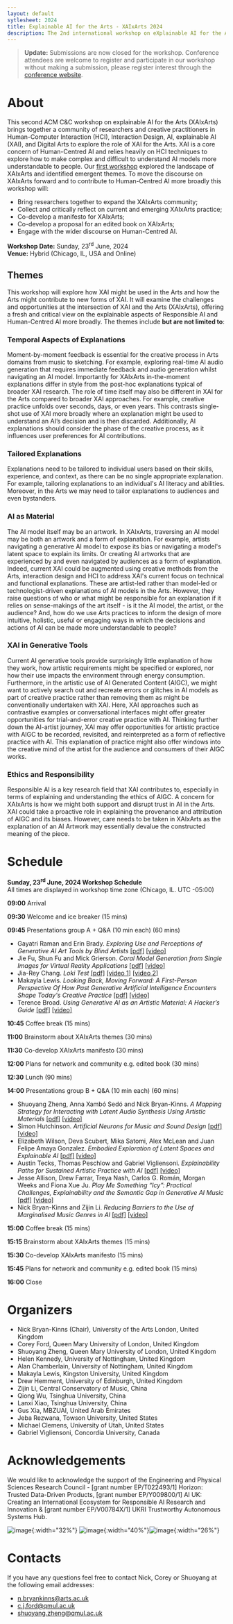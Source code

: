 ```yaml
---
layout: default
sytlesheet: 2024
title: Explainable AI for the Arts - XAIxArts 2024
description: The 2nd international workshop on eXplainable AI for the Arts at the ACM Creativity and Cognition Conference 2024.
---
```


> **Update:** Submissions are now closed for the workshop. Conference attendees are welcome to register and participate in our workshop without making a submission, please register interest through the [conference website](https://cc.acm.org/2024/attend/#registration).  

# **About**
This second ACM C&C workshop on explainable AI for the Arts (XAIxArts) brings together a community of researchers and creative practitioners in Human-Computer Interaction (HCI), Interaction Design, AI, explainable AI (XAI), and Digital Arts to explore the role of XAI for the Arts. XAI is a core concern of Human-Centred AI and relies heavily on HCI techniques to explore how to make complex and difficult to understand AI models more understandable to people. Our [first workshop](./2023) explored the landscape of XAIxArts and identified emergent themes. To move the discourse on XAIxArts forward and to contribute to Human-Centred AI more broadly this workshop will: 
* Bring researchers together to expand the XAIxArts community; 
* Collect and critically reflect on current and emerging XAIxArts practice; 
* Co-develop a manifesto for XAIxArts; 
* Co-develop a proposal for an edited book on XAIxArts; 
* Engage with the wider discourse on Human-Centred AI.

**Workshop Date:** Sunday, 23<sup>rd</sup> June, 2024   
**Venue:** Hybrid (Chicago, IL, USA and Online)    

<!-- ### Important Information   
* **Venue:** Hybrid (Chicago, IL, USA and Online)    
* **Submission Deadline:** <del>Thursday, 2<sup>nd</sup> May, 2024</del>  
* **Notifications:** <del>Thursday 16<sup>th</sup> May, 2024</del>
* **Camera-Ready Submission:** <del>Thursday 6<sup>th</sup> June, 2024</del>   
* **Video Submission:** <del>Tuesday 18<sup>th</sup> June, 2024</del>   
* **Workshop Date:** Sunday, 23<sup>rd</sup> June, 2024  

**C&C Conference attendees are welcome to participate in the workshop** - please register interest through the [conference website](https://cc.acm.org/2024/attend/#registration) and contact the workshop organisers with any questions.   --> 

## **Themes**

This workshop will explore how XAI might be used in the Arts and how the Arts might contribute to new forms of XAI. It will examine the challenges and opportunities at the intersection of XAI and the Arts (XAIxArts), offering a fresh and critical view on the explainable aspects of Responsible AI and Human-Centred AI more broadly. The themes include **but are not limited to**:  

### Temporal Aspects of Explanations
Moment-by-moment feedback is essential for the creative process in Arts domains from music to sketching. For example, exploring real-time AI audio generation that requires immediate feedback and audio generation whilst navigating an AI model. Importantly for XAIxArts in-the-moment explanations differ in style from the post-hoc explanations typical of broader XAI research. The role of time itself may also be different in XAI for the Arts compared to broader XAI approaches. For example, creative practice unfolds over seconds, days, or even years. This contrasts single-shot use of XAI more broadly where an explanation might be used to understand an AI’s decision and is then discarded. Additionally, AI explanations should consider the phase of the creative process, as it influences user preferences for AI contributions.

### Tailored Explanations  
Explanations need to be tailored to individual users based on their skills, experience, and context, as there can be no single appropriate explanation. For example, tailoring explanations to an individual's AI literacy and abilities. Moreover, in the Arts we may need to tailor explanations to audiences and even bystanders.

### AI as Material  
The AI model itself may be an artwork. In XAIxArts, traversing an AI model may be both an artwork and a form of explanation. For example, artists navigating a generative AI model to expose its bias or navigating a model's latent space to explain its limits. Or creating AI artworks that are experienced by and even navigated by audiences as a form of explanation. Indeed, current XAI could be augmented using creative methods from the Arts, interaction design and HCI to address XAI's current focus on technical and functional explanations. These are artist-led rather than model-led or technologist-driven explanations of AI models in the Arts. However, they raise questions of who or what might be responsible for an explanation if it relies on sense-makings of the art itself - is it the AI model, the artist, or the audience? And, how do we use Arts practices to inform the design of more intuitive, holistic, useful or engaging ways in which the decisions and actions of AI can be made more understandable to people?

### XAI in Generative Tools  
Current AI generative tools provide surprisingly little explanation of how they work, how artistic requirements might be specified or explored, nor how their use impacts the environment through energy consumption. Furthermore, in the artistic use of AI Generated Content (AIGC), we might want to actively search out and recreate errors or glitches in AI models as part of creative practice rather than removing them as might be conventionally undertaken with XAI. Here, XAI approaches such as contrastive examples or conversational interfaces might offer greater opportunities for trial-and-error creative practice with AI. Thinking further down the AI-artist journey, XAI may offer opportunities for artistic practice with AIGC to be recorded, revisited, and reinterpreted as a form of reflective practice with AI. This explanation of practice might also offer windows into the creative mind of the artist for the audience and consumers of their AIGC works.  

### Ethics and Responsibility   
Responsible AI is a key research field that XAI contributes to, especially in terms of explaining and understanding the ethics of AIGC. A concern for XAIxArts is how we might both support and disrupt trust in AI in the Arts. XAI could take a proactive role in explaining the provenance and attribution of AIGC and its biases. However, care needs to be taken in XAIxArts as the explanation of an AI Artwork may essentially devalue the constructed meaning of the piece.  

# **Schedule**  
**Sunday, 23<sup>rd</sup> June, 2024   Workshop Schedule**  
All times are displayed in workshop time zone (Chicago, IL. UTC -05:00)   

**09:00**  Arrival   

**09:30**  Welcome and ice breaker (15 mins)

**09:45**  Presentations group A + Q&A (10 min each) (60 mins)

 * Gayatri Raman and Erin Brady. <i>Exploring Use and Perceptions of Generative AI Art Tools by Blind Artists</i>  <a href="https://xaixarts.github.io/accepted-2024/Raman-XAIxArts-2024-paper.pdf">[pdf]</a> <a href="https://xaixarts.github.io/accepted-2024/videos/Raman-XAIxArts-2024-video.mp4">[video]</a>    
 * Jie Fu, Shun Fu and Mick Grierson. <i>Coral Model Generation from Single Images for Virtual Reality Applications</i>  <a href="https://xaixarts.github.io/accepted-2024/Fu-XAIxArts-2024-paper.pdf">[pdf]</a> <a href="https://xaixarts.github.io/accepted-2024/videos/Fu-XAIxArts-2024-video.mp4">[video]</a>    
 * Jia-Rey Chang. <i>Loki Test</i> <a href="https://xaixarts.github.io/accepted-2024/Chang-XAIxArts-2024-paper.pdf">[pdf]</a> <a href="https://xaixarts.github.io/accepted-2024/videos/Chang-XAIxArts-2024-video.mp4">[video 1]</a> <a href="https://xaixarts.github.io/accepted-2024/videos/Chang-XAIxArts-2024-video-presentation.mp4">[video 2]</a>    
 * Makayla Lewis. <i>Looking Back, Moving Forward: A First-Person Perspective Of How Past Generative Artificial Intelligence Encounters Shape Today's Creative Practice</i>  <a href="https://xaixarts.github.io/accepted-2024/Lewis-XAIxArts-2024-paper.pdf">[pdf]</a> <a href="https://xaixarts.github.io/accepted-2024/videos/Lewis-XAIxArts-2024-video.mp4">[video]</a>    
 * Terence Broad. <i>Using Generative AI as an Artistic Material: A Hacker’s Guide</i>  <a href="https://xaixarts.github.io/accepted-2024/Broad-XAIxArts-2024-paper.pdf">[pdf]</a> <a href="https://xaixarts.github.io/accepted-2024/videos/Broad-XAIxArts-2024-video.mp4">[video]</a>    

**10:45**  Coffee break (15 mins)  

**11:00**  Brainstorm about XAIxArts themes (30 mins)  

**11:30**  Co-develop XAIxArts manifesto (30 mins)  

**12:00**  Plans for network and community e.g. edited book (30 mins)  

**12:30**  Lunch (90 mins)  

**14:00**  Presentations group B + Q&A (10 min each) (60 mins)  

 * Shuoyang Zheng, Anna Xambó Sedó and Nick Bryan-Kinns. <i>A Mapping Strategy for Interacting with Latent Audio Synthesis Using Artistic Materials</i> <a href="https://xaixarts.github.io/accepted-2024/Zheng-XAIxArts-2024-paper.pdf">[pdf]</a> <a href="https://xaixarts.github.io/accepted-2024/videos/Zheng-XAIxArts-2024-video.mp4">[video]</a>   
 * Simon Hutchinson. <i>Artificial Neurons for Music and Sound Design</i> <a href="https://xaixarts.github.io/accepted-2024/Hutchinson-XAIxArts-2024-paper.pdf">[pdf]</a> <a href="https://xaixarts.github.io/accepted-2024/videos/Hutchinson-XAIxArts-2024-video.mp4">[video]</a>     
 * Elizabeth Wilson, Deva Scubert, Mika Satomi, Alex McLean and Juan Felipe Amaya Gonzalez. <i>Embodied Exploration of Latent Spaces and Explainable AI</i>  <a href="https://xaixarts.github.io/accepted-2024/Wilson-XAIxArts-2024-paper.pdf">[pdf]</a> <a href="https://xaixarts.github.io/accepted-2024/videos/Wilson-XAIxArts-2024-video.mp4">[video]</a>   
 * Austin Tecks, Thomas Peschlow and Gabriel Vigliensoni. <i>Explainability Paths for Sustained Artistic Practice with AI</i>  <a href="https://xaixarts.github.io/accepted-2024/Tecks-XAIxArts-2024-paper.pdf">[pdf]</a> <a href="https://xaixarts.github.io/accepted-2024/videos/Tecks-XAIxArts-2024-video.mp4">[video]</a>    
 * Jesse Allison, Drew Farrar, Treya Nash, Carlos G. Román, Morgan Weeks and Fiona Xue Ju. <i>Play Me Something “Icy”: Practical Challenges, Explainability and the Semantic Gap in Generative AI Music</i>  <a href="https://xaixarts.github.io/accepted-2024/Allison-XAIxArts-2024-paper.pdf">[pdf]</a> <a href="https://xaixarts.github.io/accepted-2024/videos/Allison-XAIxArts-2024-video.mp4">[video]</a>    
 * Nick Bryan-Kinns and Zijin Li. <i>Reducing Barriers to the Use of Marginalised Music Genres in AI</i>  <a href="https://xaixarts.github.io/accepted-2024/Bryan-Kinns-XAIxArts-2024-paper.pdf">[pdf]</a> <a href="https://xaixarts.github.io/accepted-2024/videos/Bryan-Kinns-XAIxArts-2024-video.mp4">[video]</a>    

**15:00**  Coffee break (15 mins)

**15:15**  Brainstorm about XAIxArts themes (15 mins)

**15:30**  Co-develop XAIxArts manifesto (15 mins)

**15:45**  Plans for network and community e.g. edited book (15 mins)

**16:00**  Close   





<!-- # **Call for Participation**  

**Submissions are now closed for the workshop. Conference attendees are welcome to register and participate in our workshop without making a submission.**

At least one author of each accepted position paper must attend the workshop and that all participants must register for both the workshop and the ACM Creativity and Cognition 2024 conference.  

To participate in the workshop, please submit either A) a position paper, B) a short video, or C) a pictorial. Your submission should tell us about your XAI and/or Arts research and practice addressing the themes and open questions on the workshop website. Submission requirements are:  

* **A) Position paper**\
Papers should be submitted to the [EasyChair](https://easychair.org/conferences/?conf=xaixarts2024) as a PDF in the [ACM SIGCHI submission template format](https://www.acm.org/publications/proceedings-template) (SIGCHI ACM new, standardized single-column format, in LaTex use the command `\documentclass[manuscript]`) and a maximum of 4 pages in length. Note that Microsoft Word users should use the interim template.
  * Please include the workshop details in your submission (use the following LaTeX command in the preamble of your document: `\acmConference[XAIxArts 2024]{Explainable AI for the Arts Workshop 2024}{June 23, 2024}{Chicago, IL, United States}`).  
  * Papers do not need to be anonymised.  
  * Papers do not need to include the CCS codes.  
  * Papers do not need to include the submission date information.  


* **B) Short video**\
Upload your video (maximum 5 minutes, maximum file size 50MB) to a file transfer site such as WeTransfer and submit a PDF document to the [EasyChair](https://easychair.org/conferences/?conf=xaixarts2024) stating that this is a video submission and providing the URL to download your video. Note that videos cannot be uploaded directly to the EasyChair system. Please ensure that the download link is valid until at least to June 24, 2024. Please complete all sections of the EasyChair submission system including providing a Title and Abstract to briefly describe the content of your video.

* **C) Pictorial**\
Pictorials should be submitted to [EasyChair](https://easychair.org/conferences/?conf=xaixarts2024) using the C&C 2024 Pictorials template (for [inDesign](https://www.dropbox.com/scl/fi/i3so7lro1e30pszznjns5/ACM_CC_Pictorials_inDesign_template_2024-Folder.zip?rlkey=rgt3e540325jt35i4h4ecguan&dl=0), [Word](https://www.dropbox.com/scl/fi/9xy15okrmuypmfpzy9pkq/ACMCC_2024_Pictorials_WORD_Template.docx?rlkey=os22ov5s5eutfs5yg4yv7j1by&dl=0) or [Powerpoint](https://www.dropbox.com/scl/fi/d9q65llbd68uyeh746byk/ACMCC_2024_Pictorials_PowerPoint_Template.pptx?rlkey=jsbt92t7x1t3v46twasvbq8mj&dl=0)), maximum 4 pages PDF. Maximum file size 50MB. Include the submission's title, author(s) and their affiliation(s), and a 150-word abstract on the first page. In keeping with C&C Pictorial submissions, additional written sections such as Introduction, Conclusion, Discussion, Acknowledgements, and References are *optional*. The submission should focus on an annotated visual composition and use the format creatively. Examples can be found on the [C&C 2024 website](https://cc.acm.org/2024/pictorials/). Please complete all sections of the EasyChair submission system, including a Title and Abstract.  


Participants will be selected based on the quality of their contribution to the debate about XAIxArts with a view to creating a balance of topics in the workshop. Accepted papers, pictorials, and videos will be shared with participants via the workshop website prior to the workshop, and the copyright is retained by the authors.  
 -->

# **Organizers**

* Nick Bryan-Kinns (Chair), University of the Arts London, United Kingdom  
* Corey Ford, Queen Mary University of London, United Kingdom  
* Shuoyang Zheng, Queen Mary University of London, United Kingdom  
* Helen Kennedy, University of Nottingham, United Kingdom  
* Alan Chamberlain, University of Nottingham, United Kingdom  
* Makayla Lewis, Kingston University, United Kingdom  
* Drew Hemment, University of Edinburgh, United Kingdom  
* Zijin Li, Central Conservatory of Music, China  
* Qiong Wu, Tsinghua University, China  
* Lanxi Xiao, Tsinghua University, China   
* Gus Xia, MBZUAI, United Arab Emirates   
* Jeba Rezwana, Towson University, United States  
* Michael Clemens, University of Utah, United States  
* Gabriel Vigliensoni, Concordia University, Canada  

# **Acknowledgements**
We would like to acknowledge the support of the Engineering and Physical Sciences Research Council - [grant number EP/T022493/1] Horizon: Trusted Data-Driven Products, [grant number EP/Y009800/1] AI UK: Creating an International Ecosystem for Responsible AI Research and Innovation & [grant number EP/V00784X/1] UKRI Trustworthy Autonomous Systems Hub.

![image](./assets/logos/logo_horizon.png){:width="32%"} ![image](./assets/logos/tas_logo.png){:width="40%"}![image](./assets/logos/RAiUK_logo.png){:width="26%"} 




# **Contacts**
If you have any questions feel free to contact Nick, Corey or Shuoyang at the following email addresses:
- n.bryankinns@arts.ac.uk  
- c.j.ford@qmul.ac.uk  
- shuoyang.zheng@qmul.ac.uk  


